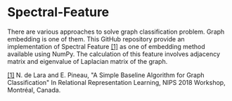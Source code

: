 # Spectral-Feature

There are various approaches to solve graph classification problem. Graph embedding is one of them. This GitHub repository provide an implementation of Spectral Feature <a href="https://arxiv.org/pdf/1810.09155.pdf">[1]</a> as one of embedding method available using NumPy. The calculation of this feature involves adjacency matrix and eigenvalue of Laplacian matrix of the graph.

<a href="https://arxiv.org/pdf/1810.09155.pdf">[1]</a> N. de Lara and E. Pineau, "A Simple Baseline Algorithm for Graph Classification" In Relational Representation Learning, NIPS 2018 Workshop, Montréal, Canada.
